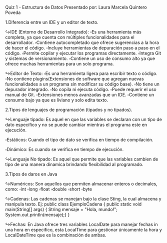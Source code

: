 Quiz 1 - Estructura de Datos
Presentado por: Laura Marcela Quintero Poveda

1.Diferencia entre un IDE y un editor de texto.

↪︎IDE (Entorno de Desarrollo Integrado):
  ▫︎Es una herramienta más completa, ya que cuenta con múltiples funcionalidades para el desarrollador.
  ▫︎Contiene autocompletado que ofrece sugerencias a la hora de hacer el código.
  ▫︎Incluye herramientas de depuración paso a paso en el código.
  ▫︎Permite copilar y ejecutar los programas directamente.
  ▫︎Integra Git y sistemas de versionamiento.
  ▫︎Contiene un uso de consumo alto ya que ofrece muchas herramientas para un solo programa.

↪︎Editor de Texto:
  ▫︎Es una herramienta ligera para escribir texto o código.
  ▫︎No contiene plugins(Extensiones de software que agregan nuevas funcionalidades a un programa sin modificar su código base).
  ▫︎No tiene un depurador integrado.
  ▫︎No copila ni ejecuta código.
  ▫︎Puede requerir el uso manual de Git.
  ▫︎Extensiones menos avanzadas que un IDE.
  ▫︎Contiene un consumo bajo ya que es liviano y solo edita texto.

2.Tipos de lenguajes de programación (tipados y no tipados).

↪︎Lenguaje tipado: Es aquel en que las variables se declaran con un tipo de dato específico y no se puede cambiar mientras el programa este en ejecución.

  ▫︎Estáticos: Cuando el tipo de dato se verifica en tiempo de compilación. 

  ▫︎Dinámico: Es cuando se verifica en tiempo de ejecución.

↪︎Lenguaje No tipado: Es aquel que permite que las variables cambien de tipo de una manera dinamica brindando flexibilidad al programado.

3.Tipos de daros en Java

↪︎Numéricos: Son aquellos que permiten almacenar enteros o decimales, como:
  ▫︎int
  ▫︎long
  ▫︎float
  ▫︎double
  ▫︎short
  ▫︎byte

↪︎Cadenas: Las cadenas se manejan bajo la clase Sting, la cual almacena y manipula texto.
 Ej:
    public class EjemploCadena {
    public static void main(String[] args) {
        String mensaje = "Hola, mundo!";
        System.out.println(mensaje);}
        }

↪︎Fechas: En Java ofrece tres variables LocalDate para manejar fechas in una hora en especifico, esta LocalTime para gestionar únicamente la hora y LocalDateTime que es la combinación de ambas.





